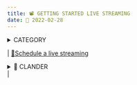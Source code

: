 ```yaml
---
title: 📽️ GETTING STARTED LIVE STREAMING 
date: 📆 2022-02-28
--- 
```

<details>
  <summary>CATEGORY</summary>
  ALL CATEGORIES <br>
  
- [x] 🍓 FRUIT <br>

- [x] 🥦 VEGETABLE <br>

- [x] 🌻 FLOWER <br>
  
- [x] 🥫 GROCERY <br>
  
- [x] 🥬 LEAF GREEN 
  
- [X] 🌰 DRY FRUIT

- [ ] 🥜 NUT

- [ ] 🌶️ SPICES
  
- [ ] 🍗 MEAT

- [ ] 🥩 SEE FOOD

- [ ] 🍞 BREAD 
  
- [ ] 🥪 BARGAR

- [ ] 🍨 ICE CREAM

- [ ] 🧁 CAKE 
  
- [ ] 🍾 COLD DRINK

- [ ] 🍕 PIZZA 

- [ ] 🌻 FLOWER 
  
- [ ] 🦮 ANIMAL

- [ ] 🦜 BIRD

- [ ] 🪴 PLANT 
  
  
  
  
  
  </details>
  
| [📅Schedule a live streaming](https://) <br><details><summary>📆 CLANDER</summary>DATE AND TIME</details> |
